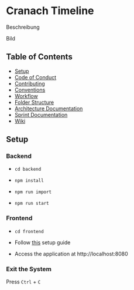 # Cranach Timeline

Beschreibung

Bild

## Table of Contents

* [Setup](#setup)
* [Code of Conduct](https://github.com/BenPag/cranach/tree/develog/docs/contribution/codeofconduct.md)
* [Contributing](https://github.com/BenPag/cranach/tree/develog/docs/contribution/contributing.md)
* [Conventions](https://github.com/BenPag/cranach/tree/develog/docs/contribution/conventions.md)
* [Workflow](https://github.com/BenPag/cranach/tree/develog/docs/contribution/workflow.md)
* [Folder Structure](https://github.com/BenPag/cranach/tree/develog/docs/contribution/folderstructure.md)
* [Architecture Documentation](https://github.com/BenPag/cranach/tree/develop/docs/adr)
* [Sprint Documentation](https://github.com/BenPag/cranach/wiki/Sprint-1-KW-24-25)
* [Wiki](https://github.com/BenPag/cranach/wiki)

## Setup

### Backend

* `cd backend`

* `npm install`

* `npm run import`

* `npm run start`

### Frontend

* `cd frontend`

* Follow [this](https://github.com/BenPag/cranach/tree/develop/frontend) setup guide

* Access the application at http://localhost:8080

### Exit the System
    
Press `Ctrl` + `C`